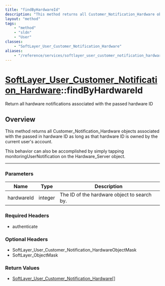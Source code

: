 ```yaml
---
title: "findByHardwareId"
description: "This method returns all Customer_Notification_Hardware objects associated with the passed in hardware ID as long as that... "
layout: "method"
tags:
    - "method"
    - "sldn"
    - "User"
classes:
    - "SoftLayer_User_Customer_Notification_Hardware"
aliases:
    - "/reference/services/softlayer_user_customer_notification_hardware/findByHardwareId"
---
```

# [SoftLayer_User_Customer_Notification_Hardware](/reference/services/SoftLayer_User_Customer_Notification_Hardware)::findByHardwareId


Return all hardware notifications associated with the passed hardware ID


## Overview 
This method returns all Customer_Notification_Hardware objects associated with the passed in hardware ID as long as that hardware ID is owned by the current user's account. 

This behavior can also be accomplished by simply tapping monitoringUserNotification on the Hardware_Server object. 

-----

### Parameters 
|Name | Type | Description |
| --- | --- | --- |
|hardwareId| integer| The ID of the hardware object to search by.|


### Required Headers
* authenticate


### Optional Headers
* SoftLayer_User_Customer_Notification_HardwareObjectMask
* SoftLayer_ObjectMask

### Return Values
* <a href='/reference/datatypes/SoftLayer_User_Customer_Notification_Hardware'>SoftLayer_User_Customer_Notification_Hardware[] </a>




